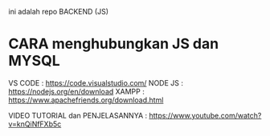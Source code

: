 ini adalah repo BACKEND (JS)

# CARA menghubungkan JS dan MYSQL
VS CODE : https://code.visualstudio.com/
NODE JS : https://nodejs.org/en/download
XAMPP : https://www.apachefriends.org/download.html

VIDEO TUTORIAL dan PENJELASANNYA : https://www.youtube.com/watch?v=knQiNfFXb5c
